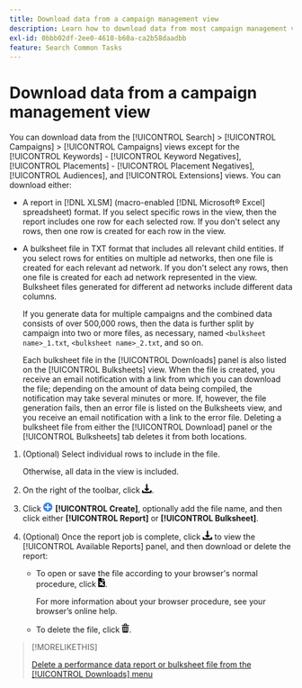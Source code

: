 ```yaml
---
title: Download data from a campaign management view
description: Learn how to download data from most campaign management views.
exl-id: 0bbb02df-2ee0-4610-b60a-ca2b58daadbb
feature: Search Common Tasks
---
```

# Download data from a campaign management view

You can download data from the [!UICONTROL Search] > [!UICONTROL Campaigns] > [!UICONTROL Campaigns] views except for the [!UICONTROL Keywords] - [!UICONTROL Keyword Negatives], [!UICONTROL Placements] - [!UICONTROL Placement Negatives], [!UICONTROL Audiences], and [!UICONTROL Extensions] views. You can download either:

* A report in [!DNL XLSM] (macro-enabled [!DNL Microsoft® Excel] spreadsheet) format. If you select specific rows in the view, then the report includes one row for each selected row. If you don't select any rows, then one row is created for each row in the view.

* A bulksheet file in TXT format that includes all relevant child entities. If you select rows for entities on multiple ad networks, then one file is created for each relevant ad network. If you don't select any rows, then one file is created for each ad network represented in the view. Bulksheet files generated for different ad networks include different data columns.

  If you generate data for multiple campaigns and the combined data consists of over 500,000 rows, then the data is further split by campaign into two or more files, as necessary, named `<bulksheet name>_1.txt`, `<bulksheet name>_2.txt`, and so on.

  Each bulksheet file in the [!UICONTROL Downloads] panel is also listed on the [!UICONTROL Bulksheets] view. When the file is created, you receive an email notification with a link from which you can download the file; depending on the amount of data being compiled, the notification may take several minutes or more. If, however, the file generation fails, then an error file is listed on the Bulksheets view, and you receive an email notification with a link to the error file. Deleting a bulksheet file from either the [!UICONTROL Download] panel or the [!UICONTROL Bulksheets] tab deletes it from both locations.

1. (Optional) Select individual rows to include in the file.

   Otherwise, all data in the view is included.

1. On the right of the toolbar, click ![Report Download](/help/search-social-commerce/assets/download.png "Report Download").

1. Click ![Create](/help/search-social-commerce/assets/add.png "Create") **[!UICONTROL Create]**, optionally add the file name, and then click either **[!UICONTROL Report]** or **[!UICONTROL Bulksheet]**.

1. (Optional) Once the report job is complete, click ![Report Download](/help/search-social-commerce/assets/download.png "Report Download") to view the [!UICONTROL Available Reports] panel, and then download or delete the report:

   * To open or save the file according to your browser's normal procedure, click ![Download spreadsheet](/help/search-social-commerce/assets/download-spreadsheet.png "Download spreadsheet").
   
     For more information about your browser procedure, see your browser’s online help.

   * To delete the file, click ![Delete](/help/search-social-commerce/assets/delete.png "Delete").
  
>[!MORELIKETHIS]
>
>[Delete a performance data report or bulksheet file from the [!UICONTROL Downloads] menu](/help/search-social-commerce/common-tasks/navigation-editing-selection/download-delete-data.md)
